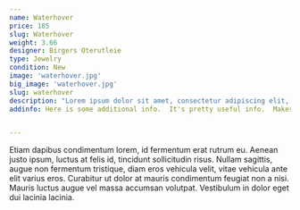 ```yaml
---
name: Waterhover
price: 185
slug: Waterhover
weight: 3.66
designer: Birgers Oterutleie
type: Jewelry
condition: New
image: 'waterhover.jpg'
big_image: 'waterhover.jpg'
slug: waterhover
description: "Lorem ipsum dolor sit amet, consectetur adipiscing elit, sed do eiusmod tempor incididunt ut labore et dolore magna aliqua. Ut enim ad minim veniam, quis nostrud exercitation ullamco laboris nisi ut aliquip ex ea commodo consequat."
addinfo: Here is some additional info.  It's pretty useful info.  Makes you wanna buy it!


---
```


Etiam dapibus condimentum lorem, id fermentum erat rutrum eu. Aenean justo ipsum, luctus at felis id, tincidunt sollicitudin risus. Nullam sagittis, augue non fermentum tristique, diam eros vehicula velit, vitae vehicula ante elit varius eros. Curabitur ut dolor at mauris condimentum feugiat non a nisi. Mauris luctus augue vel massa accumsan volutpat. Vestibulum in dolor eget dui lacinia lacinia.
